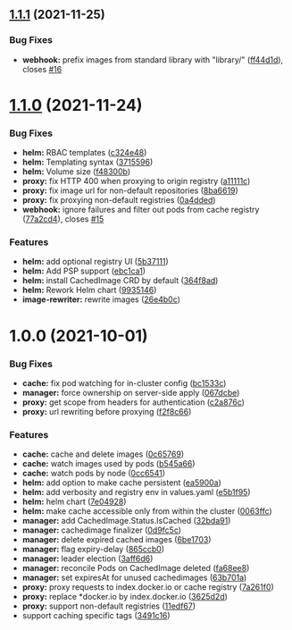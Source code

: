## [1.1.1](https://gitlab.enix.io/products/docker-cache-registry/compare/v1.1.0...v1.1.1) (2021-11-25)


### Bug Fixes

* **webhook:** prefix images from standard library with "library/" ([ff44d1d](https://gitlab.enix.io/products/docker-cache-registry/commit/ff44d1d294055db2f150ba4e161537717150b5b4)), closes [#16](https://gitlab.enix.io/products/docker-cache-registry/issues/16)

# [1.1.0](https://gitlab.enix.io/products/docker-cache-registry/compare/v1.0.0...v1.1.0) (2021-11-24)


### Bug Fixes

* **helm:** RBAC templates ([c324e48](https://gitlab.enix.io/products/docker-cache-registry/commit/c324e48ede1c47393a02b48d76d740a51db48e7b))
* **helm:** Templating syntax ([3715596](https://gitlab.enix.io/products/docker-cache-registry/commit/3715596b6abec0bd0aa649170062887500a1c6b3))
* **helm:** Volume size ([f48300b](https://gitlab.enix.io/products/docker-cache-registry/commit/f48300bd9e580f8fe7a2f6a390b3bfb9bfc9ab8c))
* **proxy:** fix HTTP 400 when proxying to origin registry ([a11111c](https://gitlab.enix.io/products/docker-cache-registry/commit/a11111cd40260f2fe88fcb83899f7818ea02a8e6))
* **proxy:** fix image url for non-default repositories ([8ba6619](https://gitlab.enix.io/products/docker-cache-registry/commit/8ba6619def7c4202898fe8874de48f507fc2a850))
* **proxy:** fix proxying non-default registries ([0a4dded](https://gitlab.enix.io/products/docker-cache-registry/commit/0a4dded3e0d902669003624f3e943cef349c1683))
* **webhook:** ignore failures and filter out pods from cache registry ([77a2cd4](https://gitlab.enix.io/products/docker-cache-registry/commit/77a2cd411bdac0decb879d73cdb61363988dc01e)), closes [#15](https://gitlab.enix.io/products/docker-cache-registry/issues/15)


### Features

* **helm:** add optional registry UI ([5b37111](https://gitlab.enix.io/products/docker-cache-registry/commit/5b371117ddc38f0b84eaadd6f2f6a8b2cc6cdd4e))
* **helm:** Add PSP support ([ebc1ca1](https://gitlab.enix.io/products/docker-cache-registry/commit/ebc1ca1b7e6cfb7833e9e9ff4dbfac7c7e0e9334))
* **helm:** install CachedImage CRD by default ([364f8ad](https://gitlab.enix.io/products/docker-cache-registry/commit/364f8ad782af3114265f95c09ca469d21ed39ac7))
* **helm:** Rework Helm chart ([9935146](https://gitlab.enix.io/products/docker-cache-registry/commit/9935146af7fd04f42c1c0c11c5d64c7ab9fdaf0a))
* **image-rewriter:** rewrite images ([26e4b0c](https://gitlab.enix.io/products/docker-cache-registry/commit/26e4b0ca20675225f1a6cce7ed8b8e806a346f99))

# 1.0.0 (2021-10-01)


### Bug Fixes

* **cache:** fix pod watching for in-cluster config ([bc1533c](https://gitlab.enix.io/products/docker-cache-registry/commit/bc1533c77b75ae6e2b963b0e6bd627b8c5677163))
* **manager:** force ownership on server-side apply ([067dcbe](https://gitlab.enix.io/products/docker-cache-registry/commit/067dcbee5734c1e37059d3f174a85b88a7b95a15))
* **proxy:** get scope from headers for authentication ([c2a876c](https://gitlab.enix.io/products/docker-cache-registry/commit/c2a876c07644c93302dda6137d32b43f5cb8a2f0))
* **proxy:** url rewriting before proxying ([f2f8c66](https://gitlab.enix.io/products/docker-cache-registry/commit/f2f8c66aae0720b0769f63a7d29b60e661b690ea))


### Features

* **cache:** cache and delete images ([0c65769](https://gitlab.enix.io/products/docker-cache-registry/commit/0c657699144878540269492a855bf2eb531e1ba0))
* **cache:** watch images used by pods ([b545a66](https://gitlab.enix.io/products/docker-cache-registry/commit/b545a661d4910243690901771bc9a2f87973b26b))
* **cache:** watch pods by node ([0cc6541](https://gitlab.enix.io/products/docker-cache-registry/commit/0cc6541cd143f9f65b0150ddd13ed735a6085fd0))
* **helm:** add option to make cache persistent ([ea5900a](https://gitlab.enix.io/products/docker-cache-registry/commit/ea5900a6232821c2fa66554d4304dfe95e704311))
* **helm:** add verbosity and registry env in values.yaml ([e5b1f95](https://gitlab.enix.io/products/docker-cache-registry/commit/e5b1f958887c5058d3dba68bf9c9fa6cb39aae32))
* **helm:** helm chart ([7e04928](https://gitlab.enix.io/products/docker-cache-registry/commit/7e04928807fa770260c3d87f2237131e38d8d61e))
* **helm:** make cache accessible only from within the cluster ([0063ffc](https://gitlab.enix.io/products/docker-cache-registry/commit/0063ffc5319d087b4a4221f1360072f396b04c6a))
* **manager:** add CachedImage.Status.IsCached ([32bda91](https://gitlab.enix.io/products/docker-cache-registry/commit/32bda910c53e3fd6a9cd2db6bbfbb0ac40f984aa))
* **manager:** cachedimage finalizer ([0d9fc5c](https://gitlab.enix.io/products/docker-cache-registry/commit/0d9fc5cb049c35efe215bd8ba7af7de18ab4f2e2))
* **manager:** delete expired cached images ([6be1703](https://gitlab.enix.io/products/docker-cache-registry/commit/6be170301fbab930cce473dc90e80e0f2b1393b0))
* **manager:** flag expiry-delay ([865ccb0](https://gitlab.enix.io/products/docker-cache-registry/commit/865ccb0a93f07e4e19296a7757fead9f6dbeb4a8))
* **manager:** leader election ([3aff6d6](https://gitlab.enix.io/products/docker-cache-registry/commit/3aff6d603c47b1bb664bc77543a90602a58bccf2))
* **manager:** reconcile Pods on CachedImage deleted ([fa68ee8](https://gitlab.enix.io/products/docker-cache-registry/commit/fa68ee86218f707a28e6efdb0539c95a042623df))
* **manager:** set expiresAt for unused cachedimages ([63b701a](https://gitlab.enix.io/products/docker-cache-registry/commit/63b701a94cf3b638840f5f7284e39258d9f6c2c3))
* **proxy:** proxy requests to index.docker.io or cache registry ([7a261f0](https://gitlab.enix.io/products/docker-cache-registry/commit/7a261f0eff6c7b1c47a820d90a6151a81e8380ed))
* **proxy:** replace *docker.io by index.docker.io ([3625d2d](https://gitlab.enix.io/products/docker-cache-registry/commit/3625d2d1cab7498e49b4b4a3f109341d04b57412))
* **proxy:** support non-default registries ([11edf67](https://gitlab.enix.io/products/docker-cache-registry/commit/11edf670d21d6bcb29a8f96cd8c986aea849874f))
* support caching specific tags ([3491c16](https://gitlab.enix.io/products/docker-cache-registry/commit/3491c168f1533dc7511733ec53ffc7f0c8290fed))
